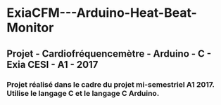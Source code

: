 # ExiaCFM---Arduino-Heat-Beat-Monitor
## Projet - Cardiofréquencemètre - Arduino - C - Exia CESI - A1 - 2017
### Projet réalisé dans le cadre du projet mi-semestriel A1 2017. Utilise le langage C et le langage C Arduino.

